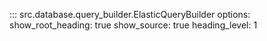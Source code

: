 ::: src.database.query_builder.ElasticQueryBuilder
    options:
        show_root_heading: true
        show_source: true
        heading_level: 1